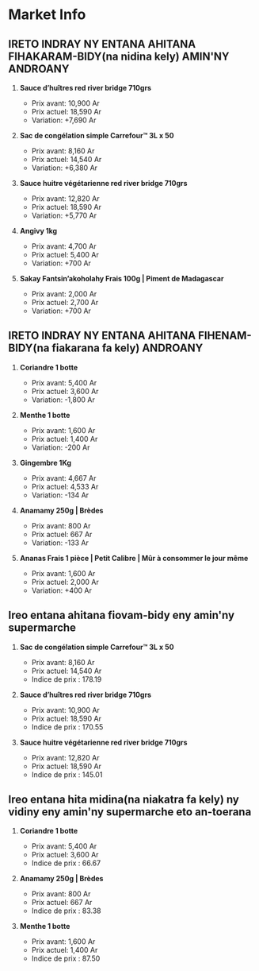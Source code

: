 # Market Info

## IRETO INDRAY NY ENTANA AHITANA FIHAKARAM-BIDY(na nidina kely) AMIN'NY ANDROANY

1. **Sauce d’huîtres red river bridge  710grs**
   - Prix avant: 10,900 Ar
   - Prix actuel: 18,590 Ar
   - Variation: +7,690 Ar

2. **Sac de congélation simple Carrefour™ 3L x 50**
   - Prix avant: 8,160 Ar
   - Prix actuel: 14,540 Ar
   - Variation: +6,380 Ar

3. **Sauce huitre végétarienne red river bridge 710grs**
   - Prix avant: 12,820 Ar
   - Prix actuel: 18,590 Ar
   - Variation: +5,770 Ar

4. **Angivy 1kg**
   - Prix avant: 4,700 Ar
   - Prix actuel: 5,400 Ar
   - Variation: +700 Ar

5. **Sakay Fantsin’akoholahy Frais 100g | Piment de Madagascar**
   - Prix avant: 2,000 Ar
   - Prix actuel: 2,700 Ar
   - Variation: +700 Ar

## IRETO INDRAY NY ENTANA AHITANA FIHENAM-BIDY(na fiakarana fa kely) ANDROANY

1. **Coriandre 1 botte**
   - Prix avant: 5,400 Ar
   - Prix actuel: 3,600 Ar
   - Variation: -1,800 Ar

2. **Menthe 1 botte**
   - Prix avant: 1,600 Ar
   - Prix actuel: 1,400 Ar
   - Variation: -200 Ar

3. **Gingembre 1Kg**
   - Prix avant: 4,667 Ar
   - Prix actuel: 4,533 Ar
   - Variation: -134 Ar

4. **Anamamy 250g | Brèdes**
   - Prix avant: 800 Ar
   - Prix actuel: 667 Ar
   - Variation: -133 Ar

5. **Ananas Frais 1 pièce |   Petit Calibre | Mûr à consommer le jour même**
   - Prix avant: 1,600 Ar
   - Prix actuel: 2,000 Ar
   - Variation: +400 Ar

## Ireo entana ahitana fiovam-bidy eny amin'ny supermarche

1. **Sac de congélation simple Carrefour™ 3L x 50**
   - Prix avant: 8,160 Ar
   - Prix actuel: 14,540 Ar
   - Indice de prix : 178.19

2. **Sauce d’huîtres red river bridge  710grs**
   - Prix avant: 10,900 Ar
   - Prix actuel: 18,590 Ar
   - Indice de prix : 170.55

3. **Sauce huitre végétarienne red river bridge 710grs**
   - Prix avant: 12,820 Ar
   - Prix actuel: 18,590 Ar
   - Indice de prix : 145.01

## Ireo entana hita midina(na niakatra fa kely) ny vidiny eny amin'ny supermarche eto an-toerana

1. **Coriandre 1 botte**
   - Prix avant: 5,400 Ar
   - Prix actuel: 3,600 Ar
   - Indice de prix : 66.67

2. **Anamamy 250g | Brèdes**
   - Prix avant: 800 Ar
   - Prix actuel: 667 Ar
   - Indice de prix : 83.38

3. **Menthe 1 botte**
   - Prix avant: 1,600 Ar
   - Prix actuel: 1,400 Ar
   - Indice de prix : 87.50

